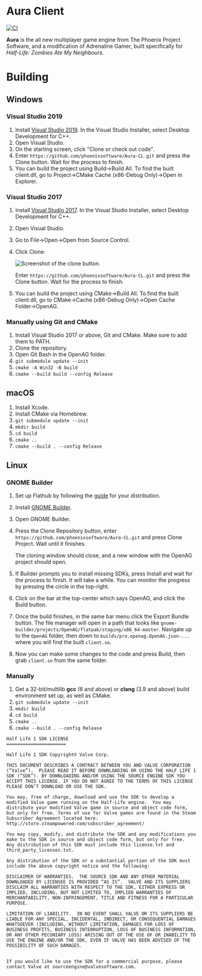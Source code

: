 ﻿Aura Client
======================
[![CI](https://github.com/phoenixprojectsoftware/Aura-CL/actions/workflows/CI.yml/badge.svg?branch=master&event=push)](https://github.com/phoenixprojectsoftware/Aura-CL/actions/workflows/CI.yml)

**Aura** is the all new multiplayer game engine from The Phoenix Project Software, and a modification of Adrenaline Gamer, built specifically for *Half-Life: Zombies Ate My Neighbours.*

# Building
## Windows
### Visual Studio 2019
1. Install [Visual Studio 2019](https://my.visualstudio.com/Downloads?q=Visual%20Studio%20Community%202019). In the Visual Studio Installer, select Desktop Development for C++.
1. Open Visual Studio.
1. On the starting screen, click "Clone or check out code".
1. Enter `https://github.com/phoenixsoftware/Aura-CL.git` and press the Clone button. Wait for the process to finish.
1. You can build the project using Build→Build All. To find the built client.dll, go to Project→CMake Cache (x86-Debug Only)→Open in Explorer.

### Visual Studio 2017
1. Install [Visual Studio 2017](https://my.visualstudio.com/Downloads?q=Visual%20Studio%20Community%202017). In the Visual Studio Installer, select Desktop Development for C++.
1. Open Visual Studio.
1. Go to File→Open→Open from Source Control.
1. Click Clone:

    ![Screenshot of the clone button.](https://user-images.githubusercontent.com/1794388/77243489-8e90ea00-6c1b-11ea-8000-09d576266162.png)

    Enter `https://github.com/phoenixsoftware/Aura-CL.git` and press the Clone button. Wait for the process to finish.
1. You can build the project using CMake→Build All. To find the built client.dll, go to CMake→Cache (x86-Debug Only)→Open Cache Folder→OpenAG.

### Manually using Git and CMake
1. Install Visual Studio 2017 or above, Git and CMake. Make sure to add them to PATH.
1. Clone the repository.
1. Open Git Bash in the OpenAG folder.
1. `git submodule update --init`
1. `cmake -A Win32 -B build`
1. `cmake --build build --config Release`

## macOS
1. Install Xcode.
2. Install CMake via Homebrew.
3. `git submodule update --init`
4. `mkdir build`
5. `cd build`
6. `cmake ..`
7. `cmake --build . --config Release`

## Linux
### GNOME Builder
1. Set up Flathub by following the [guide](https://flatpak.org/setup/) for your distribution.
1. Install [GNOME Builder](https://flathub.org/apps/details/org.gnome.Builder).
1. Open GNOME Builder.
1. Press the Clone Repository button, enter `https://github.com/phoenixsoftware/Aura-CL.git` and press Clone Project. Wait until it finishes.

   The cloning window should close, and a new window with the OpenAG project should open.
1. If Builder prompts you to install missing SDKs, press Install and wait for the process to finish. It will take a while. You can monitor the progress by pressing the circle in the top-right.
1. Click on the bar at the top-center which says OpenAG, and click the Build button.
1. Once the build finishes, in the same bar menu click the Export Bundle button. The file manager will open in a path that looks like `gnome-builder/projects/OpenAG/flatpak/staging/x86_64-master`. Navigate up to the `OpenAG` folder, then down to `builds/pro.openag.OpenAG.json-...` where you will find the built `client.so`.
1. Now you can make some changes to the code and press Build, then grab `client.so` from the same folder.

### Manually
1. Get a 32-bit/multilib **gcc** (6 and above) or **clang** (3.9 and above) build environment set up, as well as CMake.
2. `git submodule update --init`
3. `mkdir build`
4. `cd build`
5. `cmake ..`
6. `cmake --build . --config Release`

```
Half Life 1 SDK LICENSE
======================

Half Life 1 SDK Copyright© Valve Corp.  

THIS DOCUMENT DESCRIBES A CONTRACT BETWEEN YOU AND VALVE CORPORATION (“Valve”).  PLEASE READ IT BEFORE DOWNLOADING OR USING THE HALF LIFE 1 SDK (“SDK”). BY DOWNLOADING AND/OR USING THE SOURCE ENGINE SDK YOU ACCEPT THIS LICENSE. IF YOU DO NOT AGREE TO THE TERMS OF THIS LICENSE PLEASE DON’T DOWNLOAD OR USE THE SDK.

You may, free of charge, download and use the SDK to develop a modified Valve game running on the Half-Life engine.  You may distribute your modified Valve game in source and object code form, but only for free. Terms of use for Valve games are found in the Steam Subscriber Agreement located here: http://store.steampowered.com/subscriber_agreement/ 

You may copy, modify, and distribute the SDK and any modifications you make to the SDK in source and object code form, but only for free.  Any distribution of this SDK must include this license.txt and third_party_licenses.txt.  
 
Any distribution of the SDK or a substantial portion of the SDK must include the above copyright notice and the following: 

DISCLAIMER OF WARRANTIES.  THE SOURCE SDK AND ANY OTHER MATERIAL DOWNLOADED BY LICENSEE IS PROVIDED “AS IS”.  VALVE AND ITS SUPPLIERS DISCLAIM ALL WARRANTIES WITH RESPECT TO THE SDK, EITHER EXPRESS OR IMPLIED, INCLUDING, BUT NOT LIMITED TO, IMPLIED WARRANTIES OF MERCHANTABILITY, NON-INFRINGEMENT, TITLE AND FITNESS FOR A PARTICULAR PURPOSE.  

LIMITATION OF LIABILITY.  IN NO EVENT SHALL VALVE OR ITS SUPPLIERS BE LIABLE FOR ANY SPECIAL, INCIDENTAL, INDIRECT, OR CONSEQUENTIAL DAMAGES WHATSOEVER (INCLUDING, WITHOUT LIMITATION, DAMAGES FOR LOSS OF BUSINESS PROFITS, BUSINESS INTERRUPTION, LOSS OF BUSINESS INFORMATION, OR ANY OTHER PECUNIARY LOSS) ARISING OUT OF THE USE OF OR INABILITY TO USE THE ENGINE AND/OR THE SDK, EVEN IF VALVE HAS BEEN ADVISED OF THE POSSIBILITY OF SUCH DAMAGES.  
 
 
If you would like to use the SDK for a commercial purpose, please contact Valve at sourceengine@valvesoftware.com.
```


